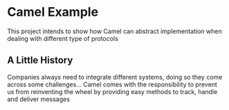 # Camel Example

This project intends to show how Camel can abstract implementation
when dealing with different type of protocols

## A Little History

Companies always need to integrate different systems, doing so they come across some
challenges... Camel comes with the responsibility to prevent us from reinventing the
wheel by providing easy methods to track, handle and deliver messages
